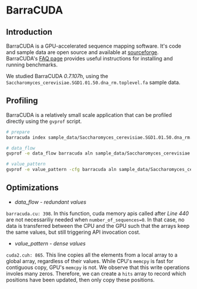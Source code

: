 # BarraCUDA

## Introduction

BarraCUDA is a GPU-accelerated sequence mapping software. It's code and sample data are open source and available at [sourceforge](http://seqbarracuda.sourceforge.net/). BarraCUDA's [FAQ page](http://seqbarracuda.sourceforge.net/faqs.html) provides useful instructions for installing and running benchmarks.

We studied BarraCUDA *0.7.107h*, using the `Saccharomyces_cerevisiae.SGD1.01.50.dna_rm.toplevel.fa` sample data.

## Profiling

BarraCUDA is a relatively small scale application that can be profiled directly using the `gvprof` script.

```bash
# prepare
barracuda index sample_data/Saccharomyces_cerevisiae.SGD1.01.50.dna_rm.toplevel.fa

# data_flow
gvprof -e data_flow barracuda aln sample_data/Saccharomyces_cerevisiae.SGD1.01.50.dna_rm.toplevel.fa sample_data/sample_reads.fastq > quicktest.sai

# value_pattern
gvprof -e value_pattern -cfg barracuda aln sample_data/Saccharomyces_cerevisiae.SGD1.01.50.dna_rm.toplevel.fa sample_data/sample_reads.fastq > quicktest.sai
```

## Optimizations

- *data_flow* - *redundant values*

`barracuda.cu: 398`. In this function, cuda memory apis called after *Line 440* are not necessariliy needed when `number_of_sequences=0`. In that case, no data is transferred between the CPU and the GPU such that the arrays keep the same values, but still triggering API invocation cost. 

- *value_pattern* - *dense values*

`cuda2.cuh: 865`. This line copies all the elements from a local array to a global array, regardless of their values. While CPU's `memcpy` is fast for contiguous copy, GPU's `memcpy` is not. We observe that this write operations involes many zeros. Therefore, we can create a `hits` array to record which positions have been updated, then only copy these positions.